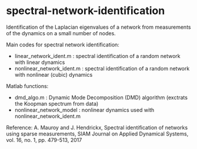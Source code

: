 # spectral-network-identification

Identification of the Laplacian eigenvalues of a network from measurements of the dynamics on a small number of nodes.

Main codes for spectral network identification:
- linear_network_ident.m : spectral identification of a random network with linear dynamics
- nonlinear_network_ident.m : spectral identification of a random network with nonlinear (cubic) dynamics

Matlab functions:
- dmd_algo.m : Dynamic Mode Decomposition (DMD) algorithm (exctrats the Koopman spectrum from data)
- nonlinear_network_model : nonlinear dynamics used with nonlinear_network_ident.m

Reference: 
A. Mauroy and J. Hendrickx, Spectral identification of networks using sparse measurements, SIAM Journal on Applied Dynamical Systems, vol. 16, no. 1, pp. 479-513, 2017

